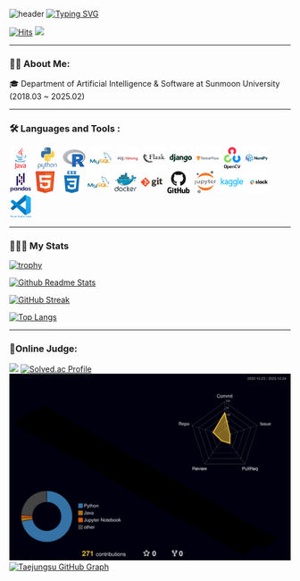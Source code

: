 <!--![header](https://capsule-render.vercel.app/api?type=waving&color=gradient&height=120&animation=fadeIn&section=footer&text=🚗🚘🚛&fontAlign=70)-->
![header](https://capsule-render.vercel.app/api?type=waving&color=808080&text=&animation=twinkling&height=80)
[![Typing SVG](https://readme-typing-svg.demolab.com?font=Alkatra&weight=500&size=45&duration=3500&pause=3&color=000000&center=false&vCenter=false&multiline=true&repeat=true&width=1000&height=100&lines=Welcome+to+my+world!👋)](https://git.io/typing-svg)

[![Hits](https://hits.seeyoufarm.com/api/count/incr/badge.svg?url=https%3A%2F%2Fgithub.com%2Ftaejungsu%2Fhit-counter&count_bg=%23949292&title_bg=%23555555&icon=&icon_color=%23E7E7E7&title=hits&edge_flat=false)](https://hits.seeyoufarm.com)
![](https://komarev.com/ghpvc/?username=taejungsu-github-username&color=lightgrey)
<!-- ### Hi there 🐣👋 -->
<!--
**taejungsu/taejungsu** is a ✨ _special_ ✨ repository because its `README.md` (this file) appears on your GitHub profile.

Here are some ideas to get you started:

- 🔭 I’m currently working on ...
- 🌱 I’m currently learning ...
- 👯 I’m looking to collaborate on ...
- 🤔 I’m looking for help with ...
- 💬 Ask me about ...
- 📫 How to reach me: ...
- 😄 Pronouns: ...
- ⚡ Fun fact: ...
-->

  
 
  

  <!-- <img src="https://media.giphy.com/media/du3J3cXyzhj75IOgvA/giphy.gif" width="100" />
</div> -->

---

### :man_technologist: About Me:
🎓 Department of Artificial Intelligence & Software at Sunmoon University (2018.03 ~ 2025.02)
<!-- I am a Software Developer <img src="https://media.giphy.com/media/WUlplcMpOCEmTGBtBW/giphy.gif" width="30"> in Japan.

- :telescope: I’m working as a Software Engineer and contributing to mainly backend (sometimes frontend too) for building web applications.

- :satellite: I also have experiences in Machine Learning and Data Engineering fields.

- :seedling: Exploring Technical Content Writing.

- :zap: In my free time, I work on personal projects. -->



---

### :hammer_and_wrench: Languages and Tools :

<div>
  <img src="https://github.com/devicons/devicon/blob/master/icons/java/java-original-wordmark.svg" title="Java" alt="Java" width="40" height="40"/>&nbsp;
  <img src="https://github.com/devicons/devicon/blob/master/icons/python/python-original-wordmark.svg" title="Python" alt="Python" width="40" height="40"/>&nbsp;
  <img src="https://github.com/devicons/devicon/blob/master/icons/r/r-original.svg" title="r" alt="r" width="40" height="40"/>&nbsp;
  <img src="https://github.com/devicons/devicon/blob/master/icons/mysql/mysql-original-wordmark.svg" title="mysql" alt="mysql" width="40" height="40"/>&nbsp;
  <img src="https://github.com/devicons/devicon/blob/master/icons/sqlalchemy/sqlalchemy-original-wordmark.svg" title="SQLAlchemy" alt="SQLAlchemy" width="40" height="40"/>&nbsp;
  <img src="https://github.com/devicons/devicon/blob/master/icons/flask/flask-original-wordmark.svg" title="Flask" alt="Flask" width="40" height="40"/>&nbsp;
  <img src="https://github.com/devicons/devicon/blob/master/icons/django/django-plain-wordmark.svg" title="Django" alt="Django" width="40" height="40"/>&nbsp;
  <img src="https://github.com/devicons/devicon/blob/master/icons/tensorflow/tensorflow-original-wordmark.svg" title="Tensorflow" **alt="Tensorflow" width="40" height="40"/>
  <img src="https://github.com/devicons/devicon/blob/master/icons/opencv/opencv-original-wordmark.svg" title="OpenCV" **alt="OpenCV" width="40" height="40"/>
  <img src="https://github.com/devicons/devicon/blob/master/icons/numpy/numpy-original-wordmark.svg" title="Numpy" **alt="Numpy" width="40" height="40"/>
  <img src="https://github.com/devicons/devicon/blob/master/icons/pandas/pandas-original-wordmark.svg" title="Pandas" **alt="Pandas" width="40" height="40"/>
  <img src="https://github.com/devicons/devicon/blob/master/icons/html5/html5-original.svg" title="HTML5" alt="HTML" width="40" height="40"/>&nbsp;
  <img src="https://github.com/devicons/devicon/blob/master/icons/css3/css3-plain-wordmark.svg"  title="CSS3" alt="CSS" width="40" height="40"/>&nbsp;
  <img src="https://github.com/devicons/devicon/blob/master/icons/mysql/mysql-original-wordmark.svg" title="MySQL"  alt="MySQL" width="40" height="40"/>&nbsp;
  <img src="https://github.com/devicons/devicon/blob/master/icons/docker/docker-original-wordmark.svg" title="Docker" alt="Docker" width="40" height="40"/>&nbsp;
  <img src="https://github.com/devicons/devicon/blob/master/icons/git/git-original-wordmark.svg" title="git" alt="git" width="40" height="40"/>&nbsp;
  <img src="https://github.com/devicons/devicon/blob/master/icons/github/github-original-wordmark.svg" title="github" alt="github" width="40" height="40"/>&nbsp;
  <img src="https://github.com/devicons/devicon/blob/master/icons/jupyter/jupyter-original-wordmark.svg" title="jupyter" alt="jupyter" width="40" height="40"/>&nbsp;
  <img src="https://github.com/devicons/devicon/blob/master/icons/kaggle/kaggle-original-wordmark.svg" title="kaggle" alt="kaggle" width="40" height="40"/>&nbsp;
  <img src="https://github.com/devicons/devicon/blob/master/icons/slack/slack-original-wordmark.svg" title="Slack" **alt="Slack" width="40" height="40"/>&nbsp;
  <img src="https://github.com/devicons/devicon/blob/master/icons/vscode/vscode-original-wordmark.svg" title="VSCode" **alt="VSCode" width="40" height="40"/>&nbsp;
</div>

---

### 👨🏻‍💻 My Stats
[![trophy](https://github-profile-trophy.vercel.app/?username=dkssud8150&theme=flat&column=7)](https://github.com/taejungsu/)

[![Github Readme Stats](https://github-readme-stats.vercel.app/api?username=taejungsu&count_private=true&show_icons=true&theme=vision-friendly-dark)](https://github.com/anuraghazra/github-readme-stats)

[![GitHub Streak](http://github-readme-streak-stats.herokuapp.com?user=taejungsu&theme=dark)](https://git.io/streak-stats)

[![Top Langs](https://github-readme-stats.vercel.app/api/top-langs/?username=taejungsu&layout=compact&theme=vision-friendly-dark)](https://github.com/anuraghazra/github-readme-stats)





---

### 🤖Online Judge:
<a href="https://opgc.me/#/users/taejungsu" target="_blank"><img src="https://api.opgc.me/githubs/users/taejungsu/tag/?theme=basic" /></a>
[![Solved.ac Profile](http://mazassumnida.wtf/api/v2/generate_badge?boj=xowjdtn)](https://solved.ac/xowjdtn/)  
![](./profile-3d-contrib/profile-night-rainbow.svg)
[![Taejungsu GitHub Graph](https://github-readme-activity-graph.vercel.app/graph?username=Taejungsu&theme=react-dark)](https://github.com/taejungsu)
<!-- BLOG-POST-LIST:START -->
<!-- BLOG-POST-LIST:END -->
